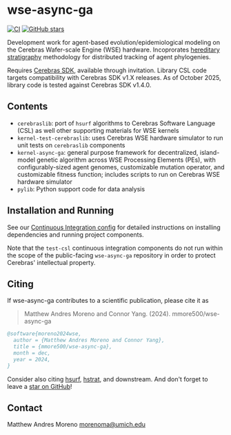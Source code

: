 # wse-async-ga

[![CI](https://github.com/mmore500/wse-async-ga/actions/workflows/ci.yaml/badge.svg)](https://github.com/mmore500/wse-async-ga/actions/workflows/ci.yaml)
[![GitHub stars](https://img.shields.io/github/stars/mmore500/wse-async-ga.svg?style=flat-square&logo=github&label=Stars&logoColor=white)](https://github.com/mmore500/wse-async-ga)

Development work for agent-based evolution/epidemiological modeling on the Cerebras Wafer-scale Engine (WSE) hardware.
Incoprorates [hereditary stratigraphy](https://github.com/mmore500/hstrat) methodology for distributed tracking of agent phylogenies.

Requires [Cerebras SDK](https://www.cerebras.net/developers/sdk-request/), available through invitation.
Library CSL code targets compatibility with Cerebras SDK v1.X releases. As of October 2025, library code is tested against Cerebras SDK v1.4.0.

## Contents

- `cerebraslib`: port of `hsurf` algorithms to Cerebras Software Language (CSL) as well other supporting materials for WSE kernels
- `kernel-test-cerebraslib`: uses Cerebras WSE hardware simulator to run unit tests on `cerebraslib` components
- `kernel-async-ga`: general purpose framework for decentralized, island-model genetic algorithm across WSE Processing Elements (PEs), with configurably-sized agent genomes, customizable mutation operator, and customizable fitness function; includes scripts to run on Cerebras WSE hardware simulator
- `pylib`: Python support code for data analysis

## Installation and Running

See our [Continuous Integration config](https://github.com/mmore500/wse-async-ga/blob/master/.github/workflows/ci.yaml) for detailed instructions on installing dependencies and running project components.

Note that the `test-csl` continuous integration components do not run within the scope of the public-facing `wse-async-ga` repository in order to protect Cerebras' intellectual property.

## Citing

If wse-async-ga contributes to a scientific publication, please cite it as

> Matthew Andres Moreno and Connor Yang. (2024). mmore500/wse-async-ga

```bibtex
@software{moreno2024wse,
  author = {Matthew Andres Moreno and Connor Yang},
  title = {mmore500/wse-async-ga},
  month = dec,
  year = 2024,
}
```

Consider also citing [hsurf](https://github.com/mmore500/hstrat-surface-concept/blob/master/README.md#citing), [hstrat](https://hstrat.readthedocs.io/en/stable/citing.html), and downstream.
And don't forget to leave a [star on GitHub](https://github.com/mmore500/pecking/stargazers)!

## Contact

Matthew Andres Moreno
<morenoma@umich.edu>
